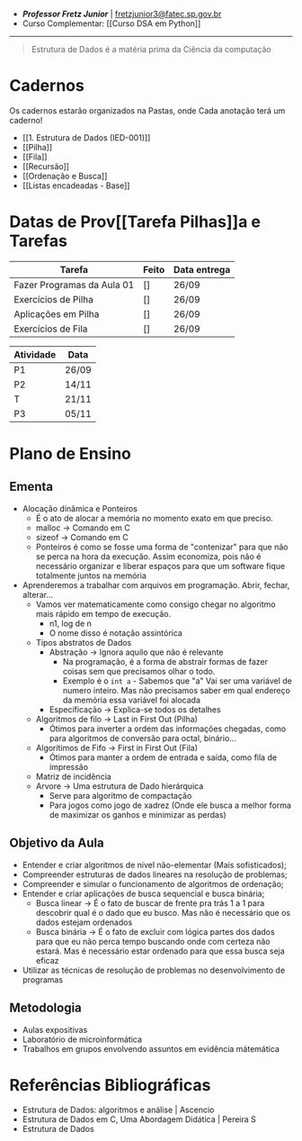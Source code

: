 - **_Professor Fretz Junior_** | fretzjunior3@fatec.sp.gov.br
- Curso Complementar: [[Curso DSA em Python]]
---
> Estrutura de Dados é a matéria prima da Ciência da computação
# Cadernos
Os cadernos estarão organizados na Pastas, onde Cada anotação terá um caderno!
- [[1. Estrutura de Dados (IED-001)]]
- [[Pilha]]
- [[Fila]]
- [[Recursão]]
- [[Ordenação e Busca]]
- [[Listas encadeadas - Base]]
# Datas de Prov[[Tarefa Pilhas]]a e Tarefas

| Tarefa                     | Feito | Data entrega |
| -------------------------- | ----- | ------------ |
| Fazer Programas da Aula 01 | []    | 26/09        |
| Exercícios de Pilha        | []    | 26/09        |
| Aplicações em Pilha        | []    | 26/09        |
| Exercícios de Fila         | []    | 26/09        |
 
| Atividade | Data  |
| --------- | ----- |
| P1        | 26/09 |
| P2        | 14/11 |
| T         | 21/11 |
| P3        | 05/11 |

# Plano de Ensino

## Ementa

- Alocação dinâmica e Ponteiros
	- É o ato de alocar a memória no momento exato em que preciso. 
	- malloc -> Comando em C 
	- sizeof -> Comando em C
	- Ponteiros é como se fosse uma forma de "contenizar" para que não se perca na hora da execução. Assim economiza, pois não é necessário organizar e liberar espaços para que um software fique totalmente juntos na memória 
- Aprenderemos a trabalhar com arquivos em programação. Abrir, fechar, alterar...
	- Vamos ver matematicamente como consigo chegar no algoritmo mais rápido em tempo de execução.
		- n1, log de n
		- O nome disso é notação assintórica
	- Tipos abstratos de Dados
		- Abstração -> Ignora aquilo que não é relevante
			- Na programação, é a forma de abstrair formas de fazer coisas sem que precisamos olhar o todo. 
			- Exemplo é o `int a` - Sabemos que "a" Vai ser uma variável de numero inteiro. Mas não precisamos saber em qual endereço da memória essa variável foi alocada
		- Especificação -> Explica-se todos os detalhes 
	- Algoritmos de filo -> Last in First Out (Pilha)
		- Ótimos para inverter a ordem das informações chegadas, como para algoritmos de conversão para octal, binário...
	- Algorítimos de Fifo -> First in First Out (Fila)
		-  Ótimos para manter a ordem de entrada e saída, como fila de impressão
	- Matriz de incidência
	- Arvore -> Uma estrutura de Dado hierárquica 
		- Serve para algoritmo de compactação
		- Para jogos como jogo de xadrez (Onde ele busca a melhor forma de maximizar os ganhos e minimizar as perdas)

## Objetivo da Aula

- Entender e criar algoritmos de nivel não-elementar (Mais sofisticados);
- Compreender estruturas de dados lineares na resolução de problemas;
- Compreender e simular o funcionamento de algoritmos de ordenação;
- Entender e criar aplicações de busca sequencial e busca binária;
	- Busca linear -> É o fato de buscar de frente pra trás 1 a 1 para descobrir qual é o dado que eu busco. Mas não é necessário que os dados estejam ordenados
	- Busca binária -> É o fato de excluir com lógica partes dos dados para que eu não perca tempo buscando onde com certeza não estará. Mas é necessário estar ordenado para que essa busca seja eficaz
- Utilizar as técnicas de resolução de problemas no desenvolvimento de programas

## Metodologia

- Aulas expositivas
- Laboratório de microinformática
- Trabalhos em grupos envolvendo assuntos em evidência mátemática

# Referências Bibliográficas

- Estrutura de Dados: algoritmos e análise | Ascencio
- Estrutura de Dados em C, Uma Abordagem Didática | Pereira S
- Estrutura de Dados 

